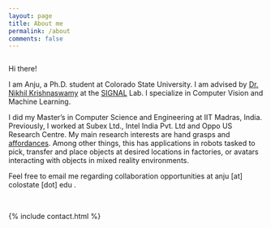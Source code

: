 ```yaml
---
layout: page
title: About me
permalink: /about
comments: false
---
```

<div class="row justify-content-between">
<div class="col-md-8 pr-5">

 <html>
<head>
 <meta name="viewport" content="width=device-width, initial-scale=1.0">
  <title>Pure CSS Timeline Design With Cool Hover Effects</title>
  <meta name="viewport" content="width=device-width, initial-scale=1.0">
  <link rel="stylesheet" type="text/css" href="https://anjugopinath.github.io/styles/about.css">
</head>
<body>
  
  <div class="content">
    <img style="text-align: left;" src="https://anjugopinath.github.io/styles/AnjuGopinath.png" alt="" >

   <p> Hi there! </p>
  <p>I am Anju, a Ph.D. student at Colorado State University. I am advised by <a href="https://www.nikhilkrishnaswamy.com/">Dr. Nikhil Krishnaswamy</a> at the <a href="https://www.signallab.ai/"> SIGNAL</a> Lab. I specialize in Computer Vision and Machine Learning.</p>
  <!-- <img src="images/AnjuGopinath.png" alt="hi" align="right"/> -->

<p> I did my Master’s in Computer Science and Engineering at IIT Madras, India. Previously, I worked at Subex Ltd., Intel India Pvt. Ltd and Oppo US Research Centre. My main research interests are hand grasps and <a href="http://cs.brown.edu/courses/cs137/2017/readings/Gibson-AFF.pdf">affordances</a>. Among other things, this has applications in robots tasked to pick, transfer and place objects at desired locations in factories, or avatars interacting with objects in mixed reality environments. </p>
<p> Feel free to email me regarding collaboration opportunities at anju [at] colostate [dot] edu . </p>  
 </div>
</body>
</html>
 
<br />

{% include contact.html %}
  
  

  


  
  
